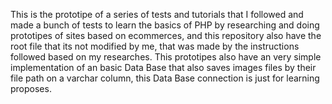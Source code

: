 This is the prototipe of a series of tests and tutorials that I followed and made a bunch of tests to learn the basics of PHP by researching and doing prototipes of sites based on ecommerces, and this repository also have the root file that its not modified by me, that was made by the instructions followed based on my researches. This prototipes also have an very simple implementation of an basic Data Base that also saves images files by their file path on a varchar column, this Data Base connection is just for learning proposes.
